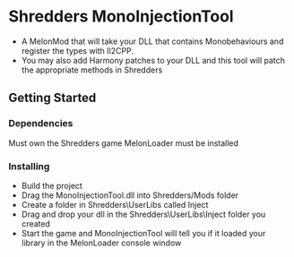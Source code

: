 # Shredders MonoInjectionTool
 
* A MelonMod that will take your DLL that contains Monobehaviours and register the types with Il2CPP. 
* You may also add Harmony patches to your DLL and this tool will patch the appropriate methods in Shredders

## Getting Started

### Dependencies

Must own the Shredders game
MelonLoader must be installed

### Installing

* Build the project
* Drag the MonoInjectionTool.dll into Shredders/Mods folder
* Create a folder in Shredders\UserLibs called Inject
* Drag and drop your dll in the Shredders\UserLibs\Inject folder you created
* Start the game and MonoInjectionTool will tell you if it loaded your library in the MelonLoader console window
